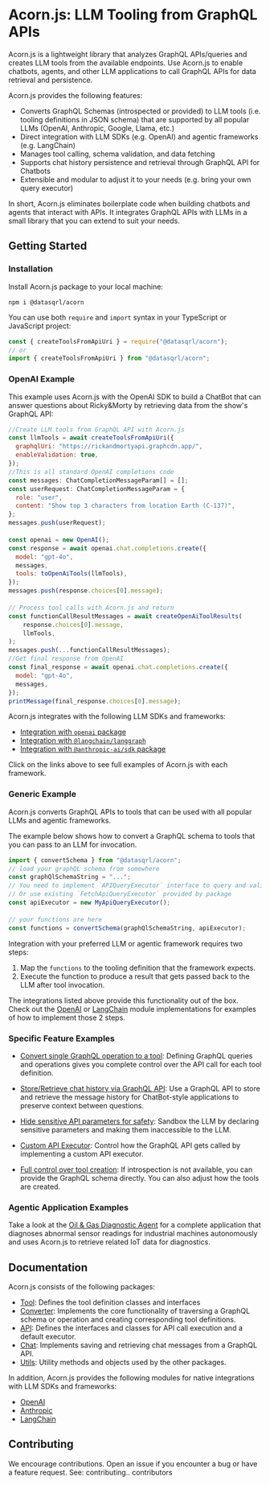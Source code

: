 # Acorn.js: LLM Tooling from GraphQL APIs

Acorn.js is a lightweight library that analyzes GraphQL APIs/queries and creates LLM tools from the available endpoints. Use Acorn.js to enable chatbots, agents, and other LLM applications to call GraphQL APIs for data retrieval and persistence.

Acorn.js provides the following features:

- Converts GraphQL Schemas (introspected or provided) to LLM tools (i.e. tooling definitions in JSON schema) that are supported by all popular LLMs (OpenAI, Anthropic, Google, Llama, etc.)
- Direct integration with LLM SDKs (e.g. OpenAI) and agentic frameworks (e.g. LangChain)
- Manages tool calling, schema validation, and data fetching
- Supports chat history persistence and retrieval through GraphQL API for Chatbots
- Extensible and modular to adjust it to your needs (e.g. bring your own query executor)

[//]: # "* Sandboxing for sensitive information (e.g. secrets, session ids) that cannot be passed to LLMs"

In short, Acorn.js eliminates boilerplate code when building chatbots and agents that interact with APIs. It integrates GraphQL APIs with LLMs in a small library that you can extend to suit your needs.

[//]: # '![Acorn](img/acorn_logo.jpeg){:height="200px"}'

## Getting Started

### Installation

Install Acorn.js package to your local machine:

```
npm i @datasqrl/acorn
```

You can use both `require` and `import` syntax in your TypeScript or JavaScript project:

```typescript
const { createToolsFromApiUri } = require("@datasqrl/acorn");
// or
import { createToolsFromApiUri } from "@datasqrl/acorn";
```

### OpenAI Example

This example uses Acorn.js with the OpenAI SDK to build a ChatBot that can answer questions about Ricky&Morty by retrieving data from the show's GraphQL API:

```js
//Create LLM tools from GraphQL API with Acorn.js
const llmTools = await createToolsFromApiUri({
  graphqlUri: "https://rickandmortyapi.graphcdn.app/",
  enableValidation: true,
});
//This is all standard OpenAI completions code
const messages: ChatCompletionMessageParam[] = [];
const userRequest: ChatCompletionMessageParam = {
  role: "user",
  content: "Show top 3 characters from location Earth (C-137)",
};
messages.push(userRequest);

const openai = new OpenAI();
const response = await openai.chat.completions.create({
  model: "gpt-4o",
  messages,
  tools: toOpenAiTools(llmTools),
});
messages.push(response.choices[0].message);

// Process tool calls with Acorn.js and return
const functionCallResultMessages = await createOpenAiToolResults(
    response.choices[0].message,
    llmTools,
);
messages.push(...functionCallResultMessages);
//Get final response from OpenAI
const final_response = await openai.chat.completions.create({
  model: "gpt-4o",
  messages,
});
printMessage(final_response.choices[0].message);
```

Acorn.js integrates with the following LLM SDKs and frameworks:

- [Integration with `openai` package](./examples/openai)
- [Integration with `@langchain/langgraph`](./examples/langchain)
- [Integration with `@anthropic-ai/sdk` package](./examples/anthropic-ai)

Click on the links above to see full examples of Acorn.js with each framework.

### Generic Example

Acorn.js converts GraphQL APIs to tools that can be used with all popular LLMs and agentic frameworks.

The example below shows how to convert a GraphQL schema to tools that you can pass to an LLM for invocation.

```typescript
import { convertSchema } from "@datasqrl/acorn";
// load your graphQL schema from somewhere
const graphQlSchemaString = "...";
// You need to implement `APIQueryExecutor` interface to query and validate APIQuery
// Or use existing `FetchApiQueryExecutor` provided by package
const apiExecutor = new MyApiQueryExecutor();

// your functions are here
const functions = convertSchema(graphQlSchemaString, apiExecutor);
```

Integration with your preferred LLM or agentic framework requires two steps:

1. Map the `functions` to the tooling definition that the framework expects.
2. Execute the function to produce a result that gets passed back to the LLM after tool invocation.

The integrations listed above provide this functionality out of the box. Check out the [OpenAI](src/modules/openai) or [LangChain](src/modules/langchain) module implementations for examples of how to implement those 2 steps.

### Specific Feature Examples

- [Convert single GraphQL operation to a tool](./examples/convert-operation): Defining GraphQL queries and operations gives you complete control over the API call for each tool definition.

- [Store/Retrieve chat history via GraphQL API](./examples/chat-persistence/): Use a GraphQL API to store and retrieve the message history for ChatBot-style applications to preserve context between questions.

- [Hide sensitive API parameters for safety](/): Sandbox the LLM by declaring sensitive parameters and making them inaccessible to the LLM.

- [Custom API Executor](./examples/custom-query-executor): Control how the GraphQL API gets called by implementing a custom API executor.

- [Full control over tool creation](./examples/custom-query-executor): If introspection is not available, you can provide the GraphQL schema directly. You can also adjust how the tools are created.

### Agentic Application Examples

Take a look at the [Oil & Gas Diagnostic Agent](examples/oil-gas-automation) for a complete application that diagnoses abnormal sensor readings for industrial machines autonomously and uses Acorn.js to retrieve related IoT data for diagnostics.

## Documentation

Acorn.js consists of the following packages:

- [Tool](src/tool): Defines the tool definition classes and interfaces
- [Converter](src/converter): Implements the core functionality of traversing a GraphQL schema or operation and creating corresponding tool definitions.
- [API](src/api): Defines the interfaces and classes for API call execution and a default executor.
- [Chat](src/chat): Implements saving and retrieving chat messages from a GraphQL API.
- [Utils](src/utils): Utility methods and objects used by the other packages.

In addition, Acorn.js provides the following modules for native integrations with LLM SDKs and frameworks:

- [OpenAI](src/modules/openai)
- [Anthropic](src/modules/openai)
- [LangChain](src/modules/langchain)

## Contributing

We encourage contributions. Open an issue if you encounter a bug or have a feature request.
See: contributing.. contributors
